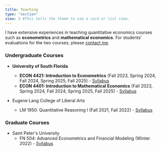 ```yaml
---
title: Teaching
type: "section"
view: 2 #This tells the theme to use a card or list view.
---
```


I have extensive experiences in teaching quantitative economics courses such as **econometrics** and **mathematical economics**. For students' evaluations for the two courses, please [contact me](mailto:xyang258@usf.edu).


### Undergraduate Courses
* **University of South Florida**
    * **ECON 4421: Introduction to Econometrics** (Fall 2023, Spring 2024, Fall 2024, Spring 2025, Fall 2025) - [Syllabus](/syllabi/ECO4421_syllabus_fall2025.pdf)
    * **ECON 4401: Introduction to Mathematical Economics** (Fall 2023, Spring 2024, Fall 2024, Spring 2025, Fall 2025) - [Syllabus](/syllabi/ECO4401_syllabus_f25.pdf)

* Eugene Lang College of Liberal Arts
    * LM 1950: Quantitative Reasoning I (Fall 2021, Fall 2022) - [Syllabus](/syllabi/LM1950_syllabus_fall2022.pdf)

### Graduate Courses
* Saint Peter's University
    * FN 504: Advanced Econometrics and Financial Modeling (Winter 2022) - [Syllabus](/syllabi/FN504_syllabus_winter2022.pdf)

